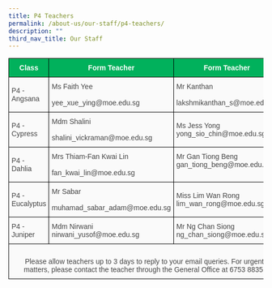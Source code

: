 ```yaml
---
title: P4 Teachers
permalink: /about-us/our-staff/p4-teachers/
description: ""
third_nav_title: Our Staff
---
```

<style type="text/css">
.tg  {border-collapse:collapse;border-spacing:0;}
.tg td{border-color:black;border-style:solid;border-width:1px;font-family:Arial, sans-serif;font-size:14px;
  overflow:hidden;padding:10px 5px;word-break:normal;}
.tg th{border-color:black;border-style:solid;border-width:1px;font-family:Arial, sans-serif;font-size:14px;
  font-weight:normal;overflow:hidden;padding:10px 5px;word-break:normal;}
.tg .tg-z58b{background-color:#01B15C;color:#FFF;font-weight:bold;text-align:center;vertical-align:middle}
.tg .tg-huu4{background-color:#FAFAFA;color:#454545;text-align:left;vertical-align:middle}
.tg .tg-15z8{background-color:#FAFAFA;color:#454545;text-align:left;vertical-align:top}
.tg .tg-56tu{background-color:#FAFAFA;color:#454545;text-align:center;vertical-align:top}
</style>
<table class="tg">
<thead>
  <tr>
    <th class="tg-z58b"><span style="color:#FFF;background-color:#01B15C">Class</span></th>
    <th class="tg-z58b"><span style="color:#FFF;background-color:#01B15C">Form Teacher</span></th>
    <th class="tg-z58b"><span style="color:#FFF;background-color:#01B15C">Form Teacher</span></th>
  </tr>
</thead>
<tbody>
  <tr>
    <td class="tg-huu4"><span style="color:#454545;background-color:#FAFAFA">P4 - Angsana</span></td>
    <td class="tg-15z8">Ms Faith Yee <br><br>yee_xue_ying@moe.edu.sg</td>
    <td class="tg-15z8">Mr Kanthan <br><br><span style="color:#454545">lakshmikanthan_s@moe.edu.sg</span></td>
  </tr>
  <tr>
    <td class="tg-huu4"><span style="color:#454545;background-color:#FAFAFA">P4 - Cypress</span></td>
    <td class="tg-15z8">Mdm Shalini<br><br>shalini_vickraman@moe.edu.sg</td>
    <td class="tg-huu4"><span style="color:#454545;background-color:#FAFAFA">Ms Jess Yong</span><br><span style="color:#454545;background-color:#FAFAFA">yong_sio_chin@moe.edu.sg</span><br></td>
  </tr>
  <tr>
    <td class="tg-huu4"><span style="color:#454545;background-color:#FAFAFA">P4 - Dahlia</span></td>
    <td class="tg-15z8">Mrs Thiam-Fan Kwai Lin<br><br><span style="color:#454545">fan_kwai_lin@moe.edu.sg</span><br></td>
    <td class="tg-15z8"><span style="color:#454545">Mr Gan Tiong Beng</span><br><span style="color:#454545">gan_tiong_beng@moe.edu.sg</span></td>
  </tr>
  <tr>
    <td class="tg-huu4"><span style="color:#454545;background-color:#FAFAFA">P4 - Eucalyptus</span></td>
    <td class="tg-15z8">Mr Sabar<br><br><span style="color:#454545">muhamad_sabar_adam@moe.edu.sg</span><br></td>
    <td class="tg-huu4"><span style="color:#454545;background-color:#FAFAFA">Miss Lim Wan Rong</span><br><span style="color:#454545;background-color:#FAFAFA">lim_wan_rong@moe.edu.sg</span><br></td>
  </tr>
  <tr>
    <td class="tg-huu4"><span style="color:#454545;background-color:#FAFAFA">P4 - Juniper </span></td>
    <td class="tg-huu4"><span style="color:#454545;background-color:#FAFAFA">Mdm Nirwani</span><br><span style="color:#454545;background-color:#FAFAFA">nirwani_yusof@moe.edu.sg</span><br></td>
    <td class="tg-huu4"><span style="color:#454545;background-color:#FAFAFA">Mr Ng Chan Siong</span><br><span style="color:#454545;background-color:#FAFAFA">ng_chan_siong@moe.edu.sg</span><br></td>
  </tr>
  <tr>
    <td class="tg-56tu" colspan="3"><br>Please allow teachers up to 3 days to reply to your email queries. For urgent matters, please contact the teacher through the General Office at 6753 8835.</td>
  </tr>
</tbody>
</table>
